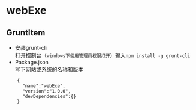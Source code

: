# webExe
## GruntItem
* 安装grunt-cli<br>
打开控制台（`windows下使用管理员权限打开`）输入`npm install -g grunt-cli`<br>
* Package.json<br>
写下网站或系统的名称和版本
```
    {
      "name":"webExe",
      "version":"1.0.0",
      "devDependencies":{}
    }
